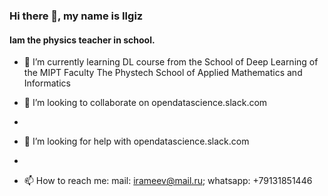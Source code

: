 ### Hi there 👋, my name is Ilgiz
#### Iam the physics teacher in school. 

- 🌱 I’m currently learning DL course from the School of Deep
Learning of the MIPT Faculty The Phystech School of Applied Mathematics and Informatics

- 👯 I’m looking to collaborate on opendatascience.slack.com
- 
- 🤔 I’m looking for help with opendatascience.slack.com
- 
- 📫 How to reach me: mail: irameev@mail.ru; whatsapp: +79131851446

